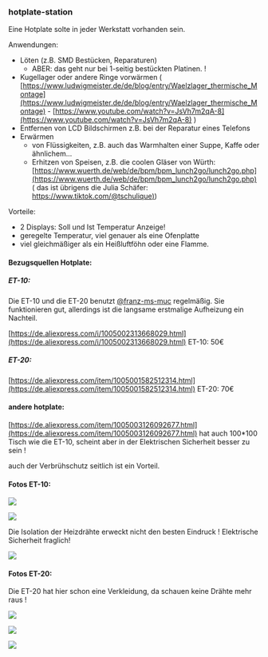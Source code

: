 ### hotplate-station

Eine Hotplate solte in jeder Werkstatt vorhanden sein. 

Anwendungen:

*   Löten (z.B. SMD Bestücken, Reparaturen)
    *   ABER: das geht nur bei 1-seitig bestückten Platinen. !
*   Kugellager oder andere Ringe vorwärmen ( [https://www.ludwigmeister.de/de/blog/entry/Waelzlager_thermische_Montage](https://www.ludwigmeister.de/de/blog/entry/Waelzlager_thermische_Montage) - [https://www.youtube.com/watch?v=JsVh7m2qA-8](https://www.youtube.com/watch?v=JsVh7m2qA-8) )
*   Entfernen von LCD Bildschirmen z.B. bei der Reparatur eines Telefons
*   Erwärmen 
    *   von Flüssigkeiten, z.B. auch das Warmhalten einer Suppe, Kaffe oder ähnlichem... 
    *   Erhitzen von Speisen, z.B. die coolen Gläser von Würth: [https://www.wuerth.de/web/de/bpm/bpm_lunch2go/lunch2go.php](https://www.wuerth.de/web/de/bpm/bpm_lunch2go/lunch2go.php) ( das ist übrigens die Julia Schäfer: [https://www.tiktok.com/@tschulique)](https://www.tiktok.com/@tschulique))

Vorteile:

*   2 Displays: Soll und Ist Temperatur Anzeige! 
*   geregelte Temperatur, viel genauer als eine Ofenplatte
*   viel gleichmäßiger als ein Heißluftföhn oder eine Flamme.

#### Bezugsquellen Hotplate:

##### ET-10:

Die ET-10 und die ET-20 benutzt [@franz-ms-muc](https://github.com/franz-ms-muc) regelmäßig. Sie funktionieren gut, allerdings ist die langsame erstmalige Aufheizung ein Nachteil. 

[https://de.aliexpress.com/i/1005002313668029.html](https://de.aliexpress.com/i/1005002313668029.html) ET-10: 50€

##### ET-20:

[https://de.aliexpress.com/item/1005001582512314.html](https://de.aliexpress.com/item/1005001582512314.html) ET-20: 70€

#### andere hotplate:

[https://de.aliexpress.com/item/1005003126092677.html](https://de.aliexpress.com/item/1005003126092677.html) hat auch 100\*100 Tisch wie die ET-10, scheint aber in der Elektrischen Sicherheit besser zu sein !

auch der Verbrühschutz seitlich ist ein Vorteil.

#### Fotos ET-10:

![](https://user-images.githubusercontent.com/69573151/201537686-1dfe313c-0a37-488a-9191-267f9fb63daa.jpg)

![](https://user-images.githubusercontent.com/69573151/201537705-881ebcb6-b508-4886-a1bc-83467ce4fe43.jpg)

Die Isolation der Heizdrähte erweckt nicht den besten Eindruck ! Elektrische Sicherheit fraglich! 

![](https://user-images.githubusercontent.com/69573151/201537726-4ed8b40f-d6b5-4e03-969d-870a16539583.jpg)

#### Fotos ET-20:

Die ET-20 hat hier schon eine Verkleidung, da schauen keine Drähte mehr raus !

![](https://user-images.githubusercontent.com/69573151/201537849-6da09a62-f83d-4fa1-b620-5ffc19599943.jpg)

![](https://user-images.githubusercontent.com/69573151/201537874-fcb49963-5db1-4fa6-9193-c05aaff8402a.jpg)

![](https://user-images.githubusercontent.com/69573151/201537879-d4218e64-ee25-4700-9e20-bb100eab0c49.jpg)
